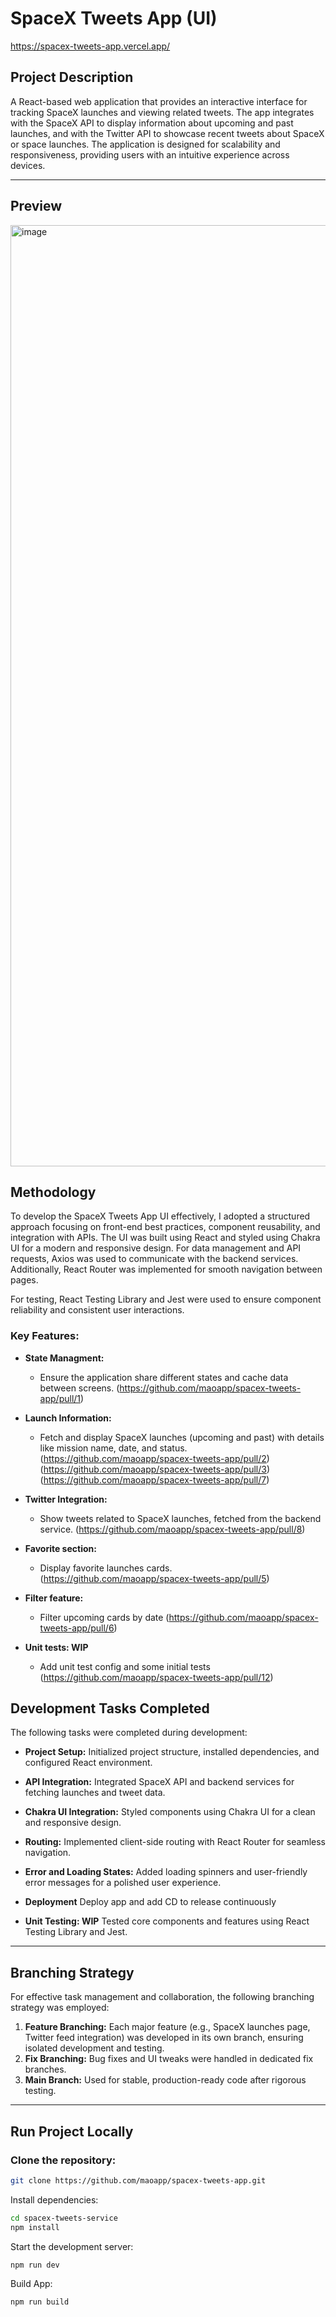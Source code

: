 # SpaceX Tweets App (UI)

https://spacex-tweets-app.vercel.app/

## Project Description
A React-based web application that provides an interactive interface for tracking SpaceX launches and viewing related tweets. The app integrates with the SpaceX API to display information about upcoming and past launches, and with the Twitter API to showcase recent tweets about SpaceX or space launches. The application is designed for scalability and responsiveness, providing users with an intuitive experience across devices.

---

## Preview

<img width="1506" alt="image" src="https://github.com/user-attachments/assets/6daae56f-a176-484c-b469-dd69f6eb0a8e">


## Methodology
To develop the SpaceX Tweets App UI effectively, I adopted a structured approach focusing on front-end best practices, component reusability, and integration with APIs. The UI was built using React and styled using Chakra UI for a modern and responsive design. For data management and API requests, Axios was used to communicate with the backend services. Additionally, React Router was implemented for smooth navigation between pages.

For testing, React Testing Library and Jest were used to ensure component reliability and consistent user interactions.

### Key Features:
- **State Managment:**
  - Ensure the application share different states and cache data between screens.
    (https://github.com/maoapp/spacex-tweets-app/pull/1)
    
- **Launch Information:**
  - Fetch and display SpaceX launches (upcoming and past) with details like mission name, date, and status.
    (https://github.com/maoapp/spacex-tweets-app/pull/2)
    (https://github.com/maoapp/spacex-tweets-app/pull/3)
    (https://github.com/maoapp/spacex-tweets-app/pull/7)
    
- **Twitter Integration:**
  - Show tweets related to SpaceX launches, fetched from the backend service.
    (https://github.com/maoapp/spacex-tweets-app/pull/8)
    
- **Favorite section:**
  - Display favorite launches cards.
    (https://github.com/maoapp/spacex-tweets-app/pull/5)

- **Filter feature:**
  - Filter upcoming cards by date
    (https://github.com/maoapp/spacex-tweets-app/pull/6)

- **Unit tests: WIP**
  - Add unit test config and some initial tests
    (https://github.com/maoapp/spacex-tweets-app/pull/12)

## Development Tasks Completed
The following tasks were completed during development:

- **Project Setup:**
  Initialized project structure, installed dependencies, and configured React environment.

- **API Integration:**
  Integrated SpaceX API and backend services for fetching launches and tweet data.

- **Chakra UI Integration:**
  Styled components using Chakra UI for a clean and responsive design.

- **Routing:**
  Implemented client-side routing with React Router for seamless navigation.

- **Error and Loading States:**
  Added loading spinners and user-friendly error messages for a polished user experience.

- **Deployment**
  Deploy app and add CD to release continuously

- **Unit Testing: WIP**
  Tested core components and features using React Testing Library and Jest.

---

## Branching Strategy
For effective task management and collaboration, the following branching strategy was employed:

1. **Feature Branching:** Each major feature (e.g., SpaceX launches page, Twitter feed integration) was developed in its own branch, ensuring isolated development and testing.
2. **Fix Branching:** Bug fixes and UI tweaks were handled in dedicated fix branches.
3. **Main Branch:** Used for stable, production-ready code after rigorous testing.

---

## Run Project Locally

### Clone the repository:
```bash
git clone https://github.com/maoapp/spacex-tweets-app.git
```

Install dependencies:
   ```bash
   cd spacex-tweets-service
   npm install
   ```

Start the development server:
   ```bash
   npm run dev
   ```
      

Build App:

   ```bash
   npm run build
   ```

